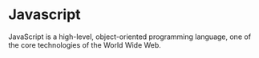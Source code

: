 # Javascript

JavaScript is a high-level, object-oriented programming language, one of the core technologies of the World Wide Web.